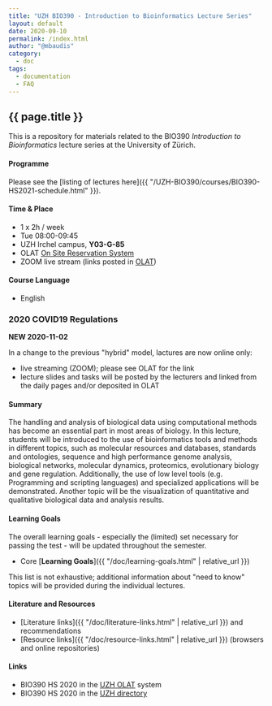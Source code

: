 ```yaml
---
title: "UZH BIO390 - Introduction to Bioinformatics Lecture Series"
layout: default
date: 2020-09-10
permalink: /index.html
author: "@mbaudis"
category:
  - doc
tags:
  - documentation
  - FAQ
---
```


## {{ page.title }}

This is a repository for materials related to the BIO390 _Introduction to Bioinformatics_ lecture series at the University of Zürich.

#### Programme

Please see the [listing of lectures here]({{ "/UZH-BIO390/courses/BIO390-HS2021-schedule.html" }}).

#### Time & Place

* 1 x 2h / week
* Tue 08:00-09:45
* UZH Irchel campus, **Y03-G-85**
* OLAT [On Site Reservation System](https://lms.uzh.ch/auth/RepositoryEntry/16814276758/CourseNode/102334338362995)
* ZOOM live stream (links posted in [OLAT](https://lms.uzh.ch/auth/RepositoryEntry/16814276758/CourseNode/85421310414617))

#### Course Language

* English

### 2020 COVID19 Regulations

**NEW 2020-11-02**

In a change to the previous "hybrid" model, lactures are now online only:

<!--
Due to the limits imposed on on-site access, an "[On Site Reservation System](https://lms.uzh.ch/auth/RepositoryEntry/16814276758/CourseNode/102334338362995)"
has been established. It will allow a (rotating) set of students to attend the
lectures on Irchel. With the current numbers of registered students we expect to
be able to host ca. 50% per lecture on site.

Additional to this, remote options will be provided:
-->

* live streaming (ZOOM); please see OLAT for the link
* lecture slides and tasks will be posted by the lecturers and linked from the
daily pages and/or deposited in OLAT
<!--
* podcasts will be made available (with delay)

However, while those remote options will provide an alternative we still encourage
in person attendance while observing the [university's safety concept](https://www.uzh.ch/cmsssl/en/about/coronavirus/safetyconcept.html) and regulations.
-->

#### Summary

The handling and analysis of biological data using computational methods has become an essential part in most areas of biology. In this lecture, students will be introduced to the use of bioinformatics tools and methods in different topics, such as molecular resources and databases, standards and ontologies, sequence and high performance genome analysis, biological networks, molecular dynamics, proteomics, evolutionary biology and gene regulation. Additionally, the use of low level tools (e.g. Programming and scripting languages) and specialized applications will be demonstrated. Another topic will be the visualization of quantitative and qualitative biological data and analysis results.

#### Learning Goals

The overall learning goals - especially the (limited) set necessary for passing the test - will be updated throughout the semester.

* Core [__Learning Goals__]({{ "/doc/learning-goals.html" | relative_url }})

This list is not exhaustive; additional information about "need to know" topics
will be provided during the individual lectures.

#### Literature and Resources

* [Literature links]({{ "/doc/literature-links.html" | relative_url }}) and recommendations
* [Resource links]({{ "/doc/resource-links.html" | relative_url }}) (browsers and online repositories)

#### Links

* BIO390 HS 2020 in the [UZH OLAT](https://lms.uzh.ch/auth/RepositoryEntry/16814276758/CourseNode/85421310414617) system
* BIO390 HS 2020 in the [UZH directory](https://studentservices.uzh.ch/uzh/anonym/vvz/index.html?#/details/2020/003/SM/51009472)
